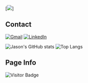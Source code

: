 [<img src="https://raw.githubusercontent.com/Raymo111/Raymo111/master/intro.gif">]

## Contact
<!--
 Gmail buttom: when user clicks the button, their system default mail app will open and with my email address to send an email
-->
[![Gmail](https://img.shields.io/badge/Gmail-D14836?style=for-the-badge&logo=gmail&logoColor=white)](mailto:jasontang0226@gmail.com)
[![LinkedIn](https://img.shields.io/badge/LinkedIn-0077B5?style=for-the-badge&logo=linkedin&logoColor=white)](https://www.linkedin.com/in/jason-tang-on21/)

![Jason's GitHub stats](https://github-readme-stats.vercel.app/api?username=jtang25&show_icons=true&theme=tokyonight)
![Top Langs](https://github-readme-stats.vercel.app/api/top-langs/?username=jtang25&theme=tokyonight)

## Page Info
![Visitor Badge](https://visitor-badge-reloaded.herokuapp.com/badge?page_id=jtang25&style=for-the-badge&logo=github&logoColor=white&color=5AC69D&labelColor=white)
